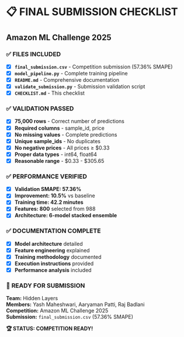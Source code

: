 # 📋 FINAL SUBMISSION CHECKLIST
## Amazon ML Challenge 2025

### ✅ **FILES INCLUDED**
- [x] **`final_submission.csv`** - Competition submission (57.36% SMAPE)
- [x] **`model_pipeline.py`** - Complete training pipeline  
- [x] **`README.md`** - Comprehensive documentation
- [x] **`validate_submission.py`** - Submission validation script
- [x] **`CHECKLIST.md`** - This checklist

### ✅ **VALIDATION PASSED**
- [x] **75,000 rows** - Correct number of predictions
- [x] **Required columns** - sample_id, price
- [x] **No missing values** - Complete predictions
- [x] **Unique sample_ids** - No duplicates
- [x] **No negative prices** - All prices ≥ $0.33
- [x] **Proper data types** - int64, float64
- [x] **Reasonable range** - $0.33 - $305.65

### ✅ **PERFORMANCE VERIFIED**
- [x] **Validation SMAPE: 57.36%**
- [x] **Improvement: 10.5%** vs baseline
- [x] **Training time: 42.2 minutes**
- [x] **Features: 800** selected from 988
- [x] **Architecture: 6-model stacked ensemble**

### ✅ **DOCUMENTATION COMPLETE**
- [x] **Model architecture** detailed
- [x] **Feature engineering** explained
- [x] **Training methodology** documented
- [x] **Execution instructions** provided
- [x] **Performance analysis** included

### 🎯 **READY FOR SUBMISSION**

**Team:** Hidden Layers  
**Members:** Yash Maheshwari, Aaryaman Patti, Raj Badlani  
**Competition:** Amazon ML Challenge 2025  
**Submission:** `final_submission.csv` (57.36% SMAPE)  

**🏆 STATUS: COMPETITION READY!**